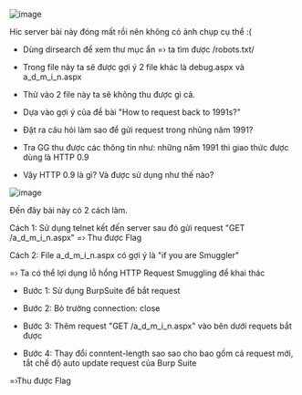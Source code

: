 ![image](https://user-images.githubusercontent.com/48151790/132658509-b137df7f-57f2-4caf-9c40-6ad80dbca2f1.png)

Hic server bài này đóng mất rồi nên không có ảnh chụp cụ thể :(

- Dùng dirsearch để xem thư mục ẩn =› ta tìm được /robots.txt/

- Trong file này ta sẽ được gợi ý 2 file khác là debug.aspx và a_d_m_i_n.aspx

- Thử vào 2 file này ta sẽ không thu được gì cả.

- Dựa vào gợi ý của đề bài "How to request back to 1991s?"

- Đặt ra câu hỏi làm sao để gửi request trong nhũng năm 1991?

- Tra GG thu được các thông tin như: những năm 1991 thì giao thức được dùng là HTTP 0.9

- Vậy HTTP 0.9 là gì? Và được sử dụng như thế nào?

![image](https://user-images.githubusercontent.com/48151790/132660208-edafdbd5-3105-4bf8-9c99-a6c564955cb7.png)

Đến đây bài này có 2 cách làm.

Cách 1: Sử dụng telnet kết  đến server sau đó gửi request "GET /a_d_m_i_n.aspx" =› Thu được Flag

Cách 2: File a_d_m_i_n.aspx có gợi ý là "if you are Smuggler"

  =› Ta có thể lợi dụng lỗ hổng HTTP Request Smuggling để khai thác
  
  + Bước 1: Sử dụng BurpSuite để bắt request 
  
  + Bước 2: Bỏ trường connection: close
  
  + Bước 3: Thêm request "GET /a_d_m_i_n.aspx" vào bên dưới requets bắt được 
  
  + Bước 4: Thay đổi conntent-length sao sao cho bao gồm cả request mới, tắt chế độ auto update request của Burp Suite
  
  =›Thu được Flag
